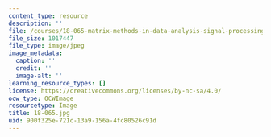 ```yaml
---
content_type: resource
description: ''
file: /courses/18-065-matrix-methods-in-data-analysis-signal-processing-and-machine-learning-spring-2018/900f325e721c13a9156a4fc80526c91d_18-065.jpg
file_size: 1017447
file_type: image/jpeg
image_metadata:
  caption: ''
  credit: ''
  image-alt: ''
learning_resource_types: []
license: https://creativecommons.org/licenses/by-nc-sa/4.0/
ocw_type: OCWImage
resourcetype: Image
title: 18-065.jpg
uid: 900f325e-721c-13a9-156a-4fc80526c91d
---
```

